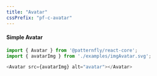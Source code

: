 ```yaml
---
title: "Avatar"
cssPrefix: "pf-c-avatar"
---
```

#### Simple Avatar

```js
import { Avatar } from '@patternfly/react-core';
import { avatarImg } from './examples/imgAvatar.svg';

<Avatar src={avatarImg} alt="avatar"></Avatar>
```